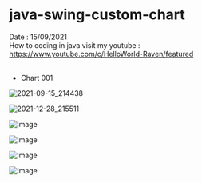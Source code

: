 # java-swing-custom-chart
Date : 15/09/2021<br/>
How to coding in java
visit my youtube : https://www.youtube.com/c/HelloWorld-Raven/featured
<br/><br/>
- Chart 001

![2021-09-15_214438](https://user-images.githubusercontent.com/58245926/133459124-a32ac177-088d-4276-a037-7eeaa38f6eb8.png)

![2021-12-28_215511](https://user-images.githubusercontent.com/58245926/147578757-87d2c369-47fa-412c-a69e-3382836acf02.png)

![image](https://user-images.githubusercontent.com/58245926/147578787-7a8b3c50-e365-4715-ab8b-bdf6763f9236.png)

![image](https://user-images.githubusercontent.com/58245926/147578861-5af58207-8bc0-48b3-a30e-5aaf4b97d594.png)

![image](https://user-images.githubusercontent.com/58245926/147578998-e90b0564-73fe-484b-8708-2dc3612887fc.png)

![image](https://user-images.githubusercontent.com/58245926/147579033-7aa4c8f3-32b8-4b05-8206-82ca4639a698.png)
